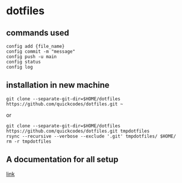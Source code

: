 # dotfiles

## commands used
```
config add {file_name}
config commit -m "message"
config push -u main 
config status
config log
```
## installation in new machine
```
git clone --separate-git-dir=$HOME/dotfiles https://github.com/quickcodes/dotfiles.git ~
```
or 
```
git clone --separate-git-dir=$HOME/dotfiles https://github.com/quickcodes/dotfiles.git tmpdotfiles
rsync --recursive --verbose --exclude '.git' tmpdotfiles/ $HOME/
rm -r tmpdotfiles
```
## A documentation for all setup
[link](https://www.anand-iyer.com/blog/2018/a-simpler-way-to-manage-your-dotfiles.html)
